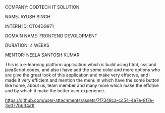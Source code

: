 COMPANY: CODTECH IT SOLUTION

NAME: AYUSH SINGH

INTERN ID: CT04DG971

DOMAIN NAME: FRONTEND DEVOLOPMENT

DURATION: 4 WEEKS

MENTOR: NEELA SANTOSH KUMAR

This is a e-learning platform application which is build using html, css and javaScript codes, and also i have add the some color and more options who are give the great look of this application and make very effectve, and i made it very efficient and mention the menu in which have the some button like home, about us, team member and many more  which make the effctive and by which it make the better user experience..

https://github.com/user-attachments/assets/7f7348ca-cc54-4e7e-8f7e-3d077bb34a1f
